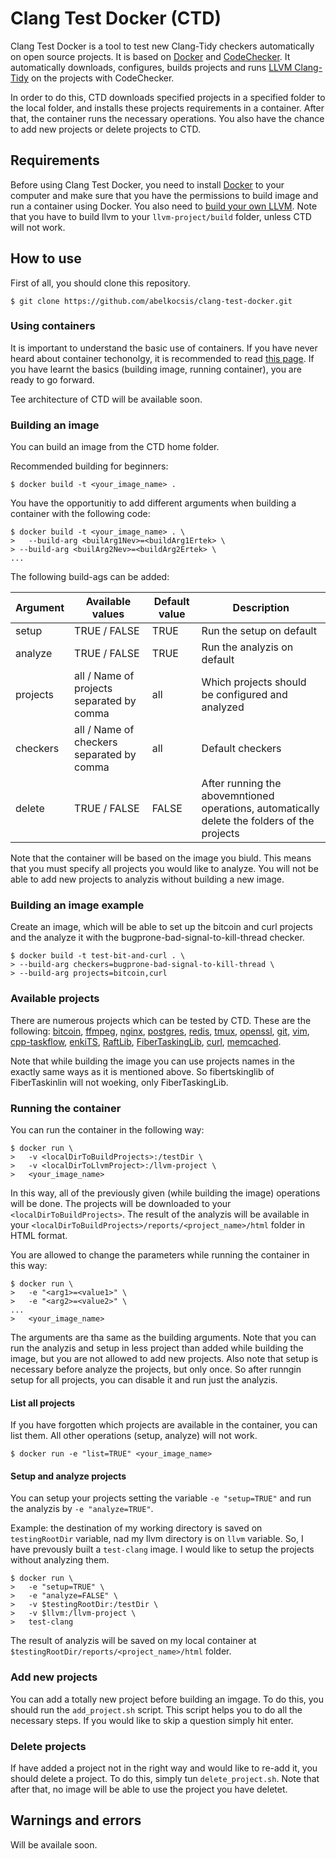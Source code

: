 # Clang Test Docker (CTD)

Clang Test Docker is a tool to test new Clang-Tidy checkers automatically on open source projects. It is based on [Docker](https://www.docker.com) and [CodeChecker](https://github.com/Ericsson/codechecker). It automatically downloads, configures, builds projects and runs [LLVM Clang-Tidy](https://clang.llvm.org/extra/clang-tidy/) on the projects with CodeChecker.

In order to do this, CTD downloads specified projects in a specified folder to the local folder, and installs these projects requirements in a container. After that, the container runs the necessary operations. You also have the chance to add new projects or delete projects to CTD.

## Requirements

Before using Clang Test Docker, you need to install [Docker](https://www.docker.com) to your computer and make sure that you have the permissions to build image and run a container using Docker. You also need to [build your own LLVM](https://llvm.org/docs/CMake.html). Note that you have to build llvm to your `llvm-project/build` folder, unless CTD will not work.

## How to use

First of all, you should clone this repository.

```
$ git clone https://github.com/abelkocsis/clang-test-docker.git
```

### Using containers

It is important to understand the basic use of containers. If you have never heard about container techonolgy, it is recommended to read [this page](https://docs.docker.com/get-started/overview/). If you have learnt the basics (building image, running container), you are ready to go forward.

Tee architecture of CTD will be available soon.

### Building an image

You can build an image from the CTD home folder. 

Recommended building for beginners:

```
$ docker build -t <your_image_name> .
```

You have the opportunitiy to add different arguments when building a container with the following code:

```
$ docker build -t <your_image_name> . \
>   --build-arg <builArg1Nev>=<buildArg1Ertek> \
> --build-arg <builArg2Nev>=<buildArg2Ertek> \
...
```

The following build-ags can be added:

| Argument              | Available values        | Default value         | Description                             |
| ----------------------|-------------------------|-----------------------|-----------------------------------------|
| setup                 | TRUE / FALSE              | TRUE                  | Run the setup on default                |
| analyze                 | TRUE / FALSE              | TRUE                  | Run the analyzis on default                |
| projects               | all / Name of projects separated by comma | all  | Which projects should be configured and analyzed|
| checkers                 | all / Name of checkers separated by comma              | all                  | Default checkers                |
| delete                 | TRUE / FALSE              | FALSE                  | After running the abovemntioned operations, automatically delete the folders of the projects                |

Note that the container will be based on the image you biuld. This means that you must specify all projects you would like to analyze. You will not be able to add new projects to analyzis without building a new image.

### Building an image example

Create an image, which will be able to set up the bitcoin and curl projects and the analyze it with the bugprone-bad-signal-to-kill-thread checker.

```
$ docker build -t test-bit-and-curl . \
> --build-arg checkers=bugprone-bad-signal-to-kill-thread \
> --build-arg projects=bitcoin,curl
```

### Available projects

There are numerous projects which can be tested by CTD. These are the following:
[bitcoin](https://github.com/bitcoin/bitcoin.git),
[ffmpeg](https://git.ffmpeg.org/ffmpeg.git),
[nginx](https://github.com/nginx/nginx.git),
[postgres](https://github.com/postgres/postgres.git),
[redis](https://github.com/antirez/redis.git),
[tmux](https://github.com/tmux/tmux.git),
[openssl](https://github.com/openssl/openssl.git),
[git](https://github.com/git/git.git),
[vim](https://github.com/vim/vim.git),
[cpp-taskflow](https://github.com/cpp-taskflow/cpp-taskflow.git),
[enkiTS](https://github.com/dougbinks/enkiTS.git),
[RaftLib](https://github.com/RaftLib/RaftLib.git),
[FiberTaskingLib](https://github.com/RichieSams/FiberTaskingLib.git),
[curl](https://github.com/curl/curl.git),
[memcached](https://github.com/memcached/memcached.git).

Note that while building the image you can use projects names in the exactly same ways as it is mentioned above. So fibertskinglib of FiberTaskinlin will not woeking, only FiberTaskingLib.

### Running the container

You can run the container in the following way:

```
$ docker run \
>   -v <localDirToBuildProjects>:/testDir \
>   -v <localDirToLlvmProject>:/llvm-project \
>   <your_image_name>
```

In this way, all of the previously given (while building the image) operations will be done. The projects will be downloaded to your `<localDirToBuildProjects>`. The result of the analyzis will be available in your `<localDirToBuildProjects>/reports/<project_name>/html` folder in HTML format.

You are allowed to change the parameters while running the container in this way:

```
$ docker run \
>   -e "<arg1>=<value1>" \
>   -e "<arg2>=<value2>" \
...
>   <your_image_name>
```

The arguments are tha same as the building arguments. Note that you can run the analyzis and setup in less project than added while building the image, but you are not allowed to add new projects. Also note that setup is necessary before analyze the projects, but only once. So after runngin setup for all projects, you can disable it and run just the analyzis.

#### List all projects

If you have forgotten which projects are available in the container, you can list them. All other operations (setup, analyze) will not work.

```
$ docker run -e "list=TRUE" <your_image_name>
```

#### Setup and analyze projects

You can setup your projects setting the variable `-e "setup=TRUE"` and run the analyzis by `-e "analyze=TRUE"`.

Example: the destination of my working directory is saved on `testingRootDir` variable, nad my llvm directory is on `llvm` variable. So, I have prevously built a `test-clang` image. I would like to setup the projects without analyzing them.

```
$ docker run \
>   -e "setup=TRUE" \
>   -e "analyze=FALSE" \
>   -v $testingRootDir:/testDir \
>   -v $llvm:/llvm-project \
>   test-clang
```

The result of analyzis will be saved on my local container at `$testingRootDir/reports/<project_name>/html` folder.

### Add new projects

You can add a totally new project before building an imgage. To do this, you should run the `add_project.sh` script. This script helps you to do all the necessary steps. If you would like to skip a question simply hit enter.

### Delete projects

If have added a project not in the right way and would like to re-add it, you should delete a project. To do this, simply tun `delete_project.sh`. Note that after that, no image will be able to use the project you have deletet.

## Warnings and errors

Will be availale soon.
